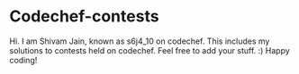 # Codechef-contests
Hi. 
I am Shivam Jain, known as s6j4_10 on codechef. 
This includes my solutions to contests held on codechef.
Feel free to add your stuff. :)
Happy coding!
